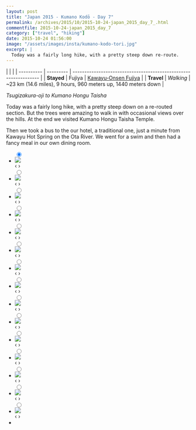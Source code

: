 ```yaml
---
layout: post
title: "Japan 2015 - Kumano Kodō - Day 7"
permalink: /archives/2015/10/2015-10-24-japan_2015_day_7_.html
commentfile: 2015-10-24-japan_2015_day_7
category: ["travel", "hiking"]
date: 2015-10-24 01:56:00
image: "/assets/images/insta/kumano-kodo-tori.jpg"
excerpt: |
  Today was a fairly long hike, with a pretty steep down re-route.
---
```


|            |           |
| ---------- | --------- | ---------------------------------------------------------------- |
| **Stayed** | Fujiya    | [Kawayu-Onsen Fujiya](https://maps.app.goo.gl/kZJoFjkgAsBvpnR19) |
| **Travel** | _Walking_ | ~23 km (14.6 miles), 9 hours, 960 meters up, 1440 meters down    |

_Tsugizakura-oji to Kumano Hongu Taisha_

Today was a fairly long hike, with a pretty steep down on a re-routed section. But the trees were amazing to walk in with occasional views over the hills. At the end we visited Kumano Hongu Taisha Temple.

Then we took a bus to the our hotel, a traditional one, just a minute from Kawayu Hot Spring on the Ota River. We went for a swim and then had a fancy meal in our own dining room.

<ul class="slides">
    <input type="radio" name="radio-btn" id="img-1" checked="checked" />
    <li class="slide-container">
        <div class="slide">
          <a href="/assets/images/insta/DSC01040.JPG"><img src="/assets/images/insta/DSC01040.JPG" /></a>
        </div>
        <div class="nav">
             <label for="img-15" class="prev">&#x2039;</label>
             <label for="img-2" class="next">&#x203a;</label>
         </div>
    </li>    <input type="radio" name="radio-btn" id="img-2"  />
    <li class="slide-container">
        <div class="slide">
          <a href="/assets/images/insta/DSC01124.JPG"><img src="/assets/images/insta/DSC01124.JPG" /></a>
        </div>
        <div class="nav">
             <label for="img-1" class="prev">&#x2039;</label>
             <label for="img-3" class="next">&#x203a;</label>
         </div>
    </li>    <input type="radio" name="radio-btn" id="img-3"  />
    <li class="slide-container">
        <div class="slide">
          <a href="/assets/images/insta/DSC01061.JPG"><img src="/assets/images/insta/DSC01061.JPG" /></a>
        </div>
        <div class="nav">
             <label for="img-2" class="prev">&#x2039;</label>
             <label for="img-4" class="next">&#x203a;</label>
         </div>
    </li>    <input type="radio" name="radio-btn" id="img-4"  />
    <li class="slide-container">
        <div class="slide">
          <a href="/assets/images/insta/DSC01149.JPG"><img src="/assets/images/insta/DSC01149.JPG" /></a>
        </div>
        <div class="nav">
             <label for="img-3" class="prev">&#x2039;</label>
             <label for="img-5" class="next">&#x203a;</label>
         </div>
    </li>    <input type="radio" name="radio-btn" id="img-5"  />
    <li class="slide-container">
        <div class="slide">
          <a href="/assets/images/insta/DSC01145.JPG"><img src="/assets/images/insta/DSC01145.JPG" /></a>
        </div>
        <div class="nav">
             <label for="img-4" class="prev">&#x2039;</label>
             <label for="img-6" class="next">&#x203a;</label>
         </div>
    </li>    <input type="radio" name="radio-btn" id="img-6"  />
    <li class="slide-container">
        <div class="slide">
          <a href="/assets/images/insta/sewer-cover-fire-truck.jpg"><img src="/assets/images/insta/sewer-cover-fire-truck.jpg" /></a>
        </div>
        <div class="nav">
             <label for="img-5" class="prev">&#x2039;</label>
             <label for="img-7" class="next">&#x203a;</label>
         </div>
    </li>    <input type="radio" name="radio-btn" id="img-7"  />
    <li class="slide-container">
        <div class="slide">
          <a href="/assets/images/insta/DSC01101.JPG"><img src="/assets/images/insta/DSC01101.JPG" /></a>
        </div>
        <div class="nav">
             <label for="img-6" class="prev">&#x2039;</label>
             <label for="img-8" class="next">&#x203a;</label>
         </div>
    </li>    <input type="radio" name="radio-btn" id="img-8"  />
    <li class="slide-container">
        <div class="slide">
          <a href="/assets/images/insta/DSC01117.JPG"><img src="/assets/images/insta/DSC01117.JPG" /></a>
        </div>
        <div class="nav">
             <label for="img-7" class="prev">&#x2039;</label>
             <label for="img-9" class="next">&#x203a;</label>
         </div>
    </li>    <input type="radio" name="radio-btn" id="img-9"  />
    <li class="slide-container">
        <div class="slide">
          <a href="/assets/images/insta/DSC01096.JPG"><img src="/assets/images/insta/DSC01096.JPG" /></a>
        </div>
        <div class="nav">
             <label for="img-8" class="prev">&#x2039;</label>
             <label for="img-10" class="next">&#x203a;</label>
         </div>
    </li>    <input type="radio" name="radio-btn" id="img-10"  />
    <li class="slide-container">
        <div class="slide">
          <a href="/assets/images/insta/DSC01137.JPG"><img src="/assets/images/insta/DSC01137.JPG" /></a>
        </div>
        <div class="nav">
             <label for="img-9" class="prev">&#x2039;</label>
             <label for="img-11" class="next">&#x203a;</label>
         </div>
    </li>    <input type="radio" name="radio-btn" id="img-11"  />
    <li class="slide-container">
        <div class="slide">
          <a href="/assets/images/insta/DSC01154.JPG"><img src="/assets/images/insta/DSC01154.JPG" /></a>
        </div>
        <div class="nav">
             <label for="img-10" class="prev">&#x2039;</label>
             <label for="img-12" class="next">&#x203a;</label>
         </div>
    </li>    <input type="radio" name="radio-btn" id="img-12"  />
    <li class="slide-container">
        <div class="slide">
          <a href="/assets/images/insta/kumano-kodo-tori.jpg"><img src="/assets/images/insta/kumano-kodo-tori.jpg" /></a>
        </div>
        <div class="nav">
             <label for="img-11" class="prev">&#x2039;</label>
             <label for="img-13" class="next">&#x203a;</label>
         </div>
    </li>    <input type="radio" name="radio-btn" id="img-13"  />
    <li class="slide-container">
        <div class="slide">
          <a href="/assets/images/insta/sleeping-mats.jpg"><img src="/assets/images/insta/sleeping-mats.jpg" /></a>
        </div>
        <div class="nav">
             <label for="img-12" class="prev">&#x2039;</label>
             <label for="img-14" class="next">&#x203a;</label>
         </div>
    </li>    <input type="radio" name="radio-btn" id="img-14"  />
    <li class="slide-container">
        <div class="slide">
          <a href="/assets/images/insta/DSC01093.JPG"><img src="/assets/images/insta/DSC01093.JPG" /></a>
        </div>
        <div class="nav">
             <label for="img-13" class="prev">&#x2039;</label>
             <label for="img-15" class="next">&#x203a;</label>
         </div>
    </li>
    <input type="radio" name="radio-btn" id="img-15" />
    <li class="slide-container">
        <div class="slide">
          <a href="/assets/images/insta/IMG_3041.JPG"><img src="/assets/images/insta/IMG_3041.JPG" /></a>
        </div>
        <div class="nav">
             <label for="img-14" class="prev">&#x2039;</label>
             <label for="img-1" class="next">&#x203a;</label>
         </div>
    </li>
  <li class="nav-dots">
      <label for="img-1" class="nav-dot" id="img-dot-1"></label>      <label for="img-2" class="nav-dot" id="img-dot-2"></label>      <label for="img-3" class="nav-dot" id="img-dot-3"></label>      <label for="img-4" class="nav-dot" id="img-dot-4"></label>      <label for="img-5" class="nav-dot" id="img-dot-5"></label>      <label for="img-6" class="nav-dot" id="img-dot-6"></label>      <label for="img-7" class="nav-dot" id="img-dot-7"></label>      <label for="img-8" class="nav-dot" id="img-dot-8"></label>      <label for="img-9" class="nav-dot" id="img-dot-9"></label>      <label for="img-10" class="nav-dot" id="img-dot-10"></label>      <label for="img-11" class="nav-dot" id="img-dot-11"></label>      <label for="img-12" class="nav-dot" id="img-dot-12"></label>      <label for="img-13" class="nav-dot" id="img-dot-13"></label>      <label for="img-14" class="nav-dot" id="img-dot-14"></label>
      <label for="img-15" class="nav-dot" id="img-dot-15"></label>
  </li>
</ul>
